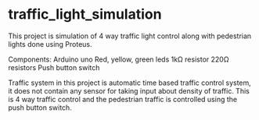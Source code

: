 # traffic_light_simulation

This project is simulation of 4 way traffic light control along with pedestrian lights done using Proteus. 

Components:
Arduino uno
Red, yellow, green leds
1kΩ resistor
220Ω resistors
Push button switch

Traffic system in this project is automatic time based traffic control system, it does not contain any sensor for taking input about density of traffic. This is 4 way traffic control and the pedestrian traffic is controlled using the push button switch. 

